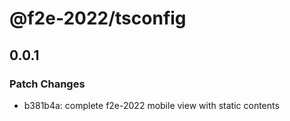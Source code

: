 # @f2e-2022/tsconfig

## 0.0.1

### Patch Changes

- b381b4a: complete f2e-2022 mobile view with static contents
